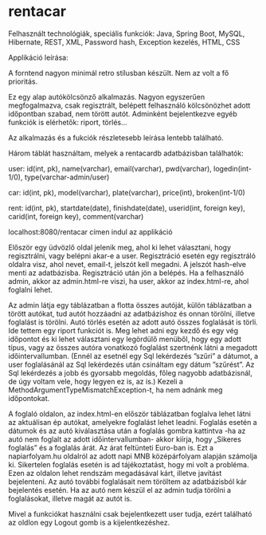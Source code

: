 # rentacar



Felhasznált technológiák, speciális funkciók: Java, Spring Boot, MySQL, Hibernate, REST, XML, Password hash, Exception kezelés, HTML, CSS 



Applikáció leírása:

A forntend nagyon minimál retro stílusban készült. Nem az volt a fő prioritás.

Ez egy alap autókölcsönző alkalmazás. Nagyon egyszerűen megfogalmazva, csak regisztrált, belépett felhasználó kölcsönözhet adott időpontban szabad, nem törött autót. Adminként bejelentkezve egyéb funkciók is elérhetők: riport, törlés...

Az alkalmazás és a fukciók részletesebb leírása lentebb található.

Három táblát használtam, melyek a rentacardb adatbázisban találhatók:

user:
id(int, pk), name(varchar), email(varchar), pwd(varchar), logedin(int-1/0), type(varchar-admin/user)

car:
id(int, pk), model(varchar), plate(varchar), price(int), broken(int-1/0)

rent:
id(int, pk), startdate(date), finishdate(date), userid(int, foreign key), carid(int, foreign key), comment(varchar)




localhost:8080/rentacar címen indul az applikáció

Először egy üdvözlő oldal jelenik meg, ahol ki lehet választani, hogy regisztrálni, vagy belépni akar-e a user. Regisztráció esetén egy regisztráló oldalra visz, 
ahol  nevet, email-t, jelszót kell megadni. A jelszót hash-elve menti az adatbázisba. Regisztráció után jön a belépés. Ha a felhasználó admin, akkor az admin.html-re 
viszi, ha user, akkor az index.html-re, ahol foglalni lehet.

Az admin látja egy táblázatban a flotta összes autóját, külön táblázatban a törött autókat, tud autót hozzáadni az adatbázishoz és onnan törölni, illetve foglalást
is törölni. Autó törlés esetén az adott autó összes foglalását is törli. Ide tettem egy riport funkciót is. Meg lehet adni egy kezdő és egy vég időpontot és ki lehet választani egy legördülő menüből, hogy egy adott típus, vagy az összes autóra vonatkozó foglalást szertnénk látni a megadott időintervallumban. (Ennél az esetnél egy Sql lekérdezés ”szűri” a dátumot, a user foglalásánál az Sql lekérdezés után csináltam egy dátum ”szűrést”. Az Sql lekérdezés a jobb és gyorsabb megoldás, főleg nagyobb adatbázisnál, de úgy voltam vele, hogy legyen ez is, az is.) Kezeli a MethodArgumentTypeMismatchException-t, ha nem adnánk meg időpontokat.

A foglaló oldalon, az index.html-en először táblázatban foglalva lehet látni az aktuálisan ép autókat, amelyekre foglalást lehet leadni. Foglalás esetén a dátumok és az autó kiválasztása után a foglalás gombra kattintva -ha az autó nem foglalt az adott időintervallumban- akkor kiírja, hogy „Sikeres foglalás” és a foglalás árát. Az árat feltünteti Euro-ban is. Ezt a napiarfolyam.hu oldalról az adott napi MNB középárfolyam alapján számolja ki. Sikertelen foglalás esetén is ad tájékoztatást, hogy mi volt a probléma.
Ezen az oldalon lehet rendszám megadásával kárt, illetve javítást bejelenteni. Az autó további foglalásait nem töröltem az adatbázisból kár bejelentés esetén. Ha az autó nem készül el az admin tudja törölni a foglalásokat, illetve magát az autót is.

Mivel a funkciókat használni csak bejelentkezett user tudja, ezért található az oldlon egy Logout gomb is a kijelentkezéshez.


